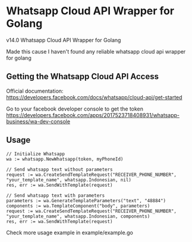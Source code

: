 # Whatsapp Cloud API Wrapper for Golang

v14.0 Whatsapp Cloud API Wrapper for Golang

Made this cause I haven't found any reliable whatsapp cloud api wrapper for golang

## Getting the Whatsapp Cloud API Access

Official documentation: https://developers.facebook.com/docs/whatsapp/cloud-api/get-started

Go to your facebook developer console to get the token https://developers.facebook.com/apps/2017523718408931/whatsapp-business/wa-dev-console

## Usage

```
// Initialize Whatsapp
wa := whatsapp.NewWhatsapp(token, myPhoneId)

// Send whatsapp text without parameters
request := wa.CreateSendTemplateRequest("RECEIVER_PHONE_NUMBER", "your_template_name", whatsapp.Indonesian, nil)
res, err := wa.SendWithTemplate(request)

// Send whatsapp text with parameters
parameters := wa.GenerateTemplateParameters("text", "48884")
components := wa.TemplateComponent("body", parameters)
request := wa.CreateSendTemplateRequest("RECEIVER_PHONE_NUMBER", "your_template_name", whatsapp.Indonesian, components)
res, err := wa.SendWithTemplate(request)
```

Check more usage example in example/example.go
